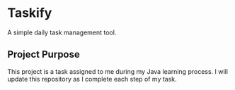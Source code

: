 # Taskify
A simple daily task management tool.

## Project Purpose
This project is a task assigned to me during my Java learning process. I will update this repository as I complete each step of my task.
